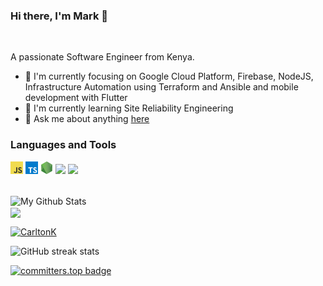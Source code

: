 ### Hi there, I'm Mark 👋
<br />

A passionate Software Engineer from Kenya.
- 🔭 I'm currently focusing on Google Cloud Platform, Firebase, NodeJS, Infrastructure Automation using Terraform and Ansible and mobile development with Flutter
- 🌱 I'm currently learning Site Reliability Engineering
- 💬 Ask me about anything [here](https://github.com/CarltonK/CarltonK/issues)

### Languages and Tools
<code><img height="20" src="https://raw.githubusercontent.com/github/explore/80688e429a7d4ef2fca1e82350fe8e3517d3494d/topics/javascript/javascript.png"></code>
<code><img height="20" src="https://raw.githubusercontent.com/github/explore/80688e429a7d4ef2fca1e82350fe8e3517d3494d/topics/typescript/typescript.png"></code>
<code><img height="20" src="https://raw.githubusercontent.com/github/explore/80688e429a7d4ef2fca1e82350fe8e3517d3494d/topics/nodejs/nodejs.png"></code>
<code><img height="20" src="https://raw.githubusercontent.com/jmnote/z-icons/master/16x16/python.png"></code>
<code><img height="20" src="https://raw.githubusercontent.com/jmnote/z-icons/master/16x16/bash.png"></code>

<br />
<img align="center"
    src="https://github-readme-stats.vercel.app/api?username=CarltonK&count_private=true&show_icons=true&include_all_commits=true&theme=material-palenight"
    alt="My Github Stats" />
</a>

<br />
<img align="center"
    src="https://github-readme-stats.vercel.app/api/top-langs/?username=CarltonK&langs_count=10&layout=compact&theme=material-palenight" />
</a>
<br />

<p align="left"> <a href="https://github.com/ryo-ma/github-profile-trophy"><img src="https://github-profile-trophy.vercel.app/?username=CarltonK" alt="CarltonK" /></a> </p>

![GitHub streak stats](https://github-readme-streak-stats.herokuapp.com/?user=CarltonK)  

<!-- ![Profile views](https://gpvc.arturio.dev/CarltonK) -->

[![committers.top badge](https://user-badge.committers.top/kenya_private/CarltonK.svg)](https://user-badge.committers.top/kenya_private/CarltonK)
